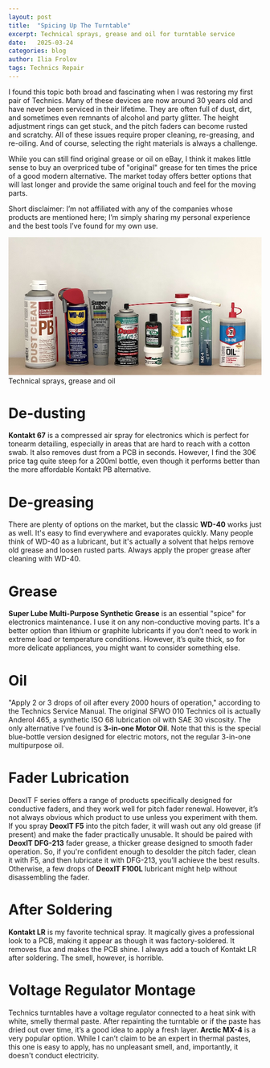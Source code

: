 ```yaml
---
layout: post
title:  "Spicing Up The Turntable"
excerpt: Technical sprays, grease and oil for turntable service
date:   2025-03-24
categories: blog
author: Ilia Frolov
tags: Technics Repair
---
```


I found this topic both broad and fascinating when I was restoring my first pair of Technics. Many of these devices are now around 30 years old and have never been serviced in their lifetime. They are often full of dust, dirt, and sometimes even remnants of alcohol and party glitter. The height adjustment rings can get stuck, and the pitch faders can become rusted and scratchy. All of these issues require proper cleaning, re-greasing, and re-oiling. And of course, selecting the right materials is always a challenge.

While you can still find original grease or oil on eBay, I think it makes little sense to buy an overpriced tube of "original" grease for ten times the price of a good modern alternative. The market today offers better options that will last longer and provide the same original touch and feel for the moving parts.

Short disclaimer: I’m not affiliated with any of the companies whose products are mentioned here; I’m simply sharing my personal experience and the best tools I’ve found for my own use.

<div class="blogPostImage">
<img src="/assets/posts/spicing-up-the-turntable/materials.jpeg" alt="Technical sprays, grease and oil"/>
<div class="blogPostImageTitle">Technical sprays, grease and oil</div>
</div>

# De-dusting
 __Kontakt 67__ is a compressed air spray for electronics which is perfect for tonearm detailing, especially in areas that are hard to reach with a cotton swab. It also removes dust from a PCB in seconds. However, I find the 30€ price tag quite steep for a 200ml bottle, even though it performs better than the more affordable Kontakt PB alternative.

# De-greasing
There are plenty of options on the market, but the classic __WD-40__ works just as well. It's easy to find everywhere and evaporates quickly. Many people think of WD-40 as a lubricant, but it's actually a solvent that helps remove old grease and loosen rusted parts. Always apply the proper grease after cleaning with WD-40.

# Grease
__Super Lube Multi-Purpose Synthetic Grease__ is an essential "spice" for electronics maintenance. I use it on any non-conductive moving parts. It's a better option than lithium or graphite lubricants if you don’t need to work in extreme load or temperature conditions. However, it’s quite thick, so for more delicate appliances, you might want to consider something else.

# Oil
"Apply 2 or 3 drops of oil after every 2000 hours of operation," according to the Technics Service Manual. The original SFWO 010 Technics oil is actually Anderol 465, a synthetic ISO 68 lubrication oil with SAE 30 viscosity. The only alternative I’ve found is __3-in-one Motor Oil__. Note that this is the special blue-bottle version designed for electric motors, not the regular 3-in-one multipurpose oil.

# Fader Lubrication
DeoxIT F series offers a range of products specifically designed for conductive faders, and they work well for pitch fader renewal. However, it’s not always obvious which product to use unless you experiment with them. If you spray __DeoxIT F5__ into the pitch fader, it will wash out any old grease (if present) and make the fader practically unusable. It should be paired with __DeoxIT DFG-213__ fader grease, a thicker grease designed to smooth fader operation. So, if you're confident enough to desolder the pitch fader, clean it with F5, and then lubricate it with DFG-213, you’ll achieve the best results. Otherwise, a few drops of __DeoxIT F100L__ lubricant might help without disassembling the fader.

# After Soldering
__Kontakt LR__ is my favorite technical spray. It magically gives a professional look to a PCB, making it appear as though it was factory-soldered. It removes flux and makes the PCB shine. I always add a touch of Kontakt LR after soldering. The smell, however, is horrible.

# Voltage Regulator Montage
Technics turntables have a voltage regulator connected to a heat sink with white, smelly thermal paste. After repainting the turntable or if the paste has dried out over time, it’s a good idea to apply a fresh layer. __Arctic MX-4__ is a very popular option. While I can’t claim to be an expert in thermal pastes, this one is easy to apply, has no unpleasant smell, and, importantly, it doesn't conduct electricity.
